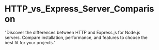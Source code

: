 # HTTP_vs_Express_Server_Comparison
 "Discover the differences between HTTP and Express.js for Node.js servers. Compare installation, performance, and features to choose the best fit for your projects."
